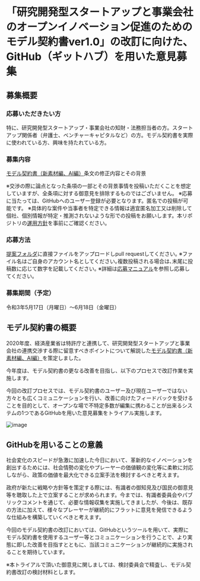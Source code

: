 # 「研究開発型スタートアップと事業会社のオープンイノベーション促進のためのモデル契約書ver1.0」の改訂に向けた、GitHub（ギットハブ）を用いた意見募集

## 募集概要

### 応募いただきたい方
特に、研究開発型スタートアップ・事業会社の知財・法務担当者の方。スタートアップ関係者（弁護士、ベンチャーキャピタルなど）の方。モデル契約書を実際に使われている方、興味を持たれている方。

### 募集内容
[モデル契約書（新素材編、AI編）](https://www.jpo.go.jp/support/general/open-innovation-portal/index.html)条文の修正内容とその背景

※交渉の際に論点となった条項の一部とその背景事情を投稿いただくことを想定していますが、全条項に対する御意見を排除するものではございません。
※応募に当たっては、GitHubへのユーザー登録が必要となります。匿名での投稿が可能です。
※具体的な案件や当事者を特定できる情報は適宜匿名加工又は削除して個社、個別情報が特定・推測されないような形での投稿をお願いします。本リポジトリの[運用方針](https://github.com/meti-oi-startups/METI-JPO-Model-Contract/blob/main/OPERATION_POLICY.md)を事前にご確認ください｡

### 応募方法
[提案フォルダ](https://github.com/meti-oi-startups/METI-JPO-Model-Contract/tree/main/suggestions)に直接ファイルをアップロードしpull requestしてください｡
※ファイル名はご自身のアカウント名としてください｡複数投稿される場合は､末尾に投稿数に応じて数字を記載してください｡
※詳細は[応募マニュアル](https://github.com/meti-oi-startups/METI-JPO-Model-Contract/blob/main/MANUAL.md)を参照し応募してください｡

### 募集期間（予定）
令和3年5月17日（月曜日）～6月18日（金曜日）

## モデル契約書の概要
2020年度、経済産業省は特許庁と連携して、研究開発型スタートアップと事業会社の連携交渉する際に留意すべきポイントについて解説した[モデル契約書（新素材編、AI編）](https://www.jpo.go.jp/support/general/open-innovation-portal/index.html)を策定しました。

今年度は、モデル契約書の更なる改善を目指し、以下のプロセスで改訂作業を実施します。

今回の改訂プロセスでは、モデル契約書のユーザー及び現在ユーザーではない方々とも広くコミュニケーションを行い、改善に向けたフィードバックを受けることを目的として、オープンな場で不特定多数が編集に携わることが出来るシステムの1つであるGitHubを用いた意見募集をトライアル実施します。

![image](https://user-images.githubusercontent.com/84115514/118421248-bedaf800-b6fb-11eb-846f-580a8eee51f5.png)

## GitHubを用いることの意義
社会変化のスピードが急激に加速した今日において、革新的なイノベーションを創出するためには、社会情勢の変化やプレーヤーの価値観の変化等に柔軟に対応しながら、政策の価値を最大化できる立案手法を検討するべきと考えます。

政府が新たに戦略や方針等を策定する際には、有識者の御知見及び国民の御意見等を聴取した上で立案することが求められます。今までは、有識者委員会やパブリックコメントを通じて、必要な情報収集を実施してきましたが、今後は、既存の方法に加えて、様々なプレーヤーが継続的にフラットに意見を発信できるような仕組みを構築していくべきと考えます。

今回のモデル契約書の改訂においては、GitHubというツールを用いて、実際にモデル契約書を使用するユーザー等とコミュニケーションを行うことで、より実態に即した改善を目指すとともに、当該コミュニケーションが継続的に実施されることを期待しています。

※本トライアルで頂いた御意見に関しましては、検討委員会で精査し、モデル契約書改訂の検討材料とします。

